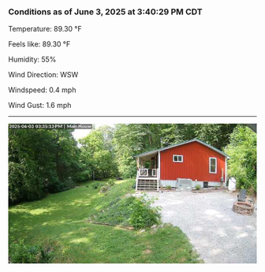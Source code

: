 ### Conditions as of June 3, 2025 at 3:40:29 PM CDT 

Temperature: 89.30 &deg;F

Feels like: 89.30 &deg;F

Humidity: 55%

Wind Direction: WSW

Windspeed: 0.4 mph

Wind Gust: 1.6 mph

---

<img src="./images/latest.jpeg"/>

